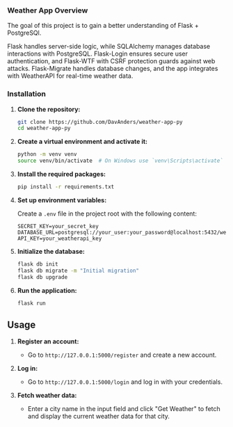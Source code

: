 ### Weather App Overview

The goal of this project is to gain a better understanding of Flask + PostgreSQl.

Flask handles server-side logic, while SQLAlchemy manages database interactions with PostgreSQL. Flask-Login ensures secure user authentication, and Flask-WTF with CSRF protection guards against web attacks. Flask-Migrate handles database changes, and the app integrates with WeatherAPI for real-time weather data.

### Installation

1. **Clone the repository:**

   ```sh
   git clone https://github.com/DavAnders/weather-app-py
   cd weather-app-py
   ```

2. **Create a virtual environment and activate it:**

   ```sh
   python -m venv venv
   source venv/bin/activate  # On Windows use `venv\Scripts\activate`
   ```

3. **Install the required packages:**

   ```sh
   pip install -r requirements.txt
   ```

4. **Set up environment variables:**

   Create a `.env` file in the project root with the following content:

   ```plaintext
   SECRET_KEY=your_secret_key
   DATABASE_URL=postgresql://your_user:your_password@localhost:5432/weather_db
   API_KEY=your_weatherapi_key
   ```

5. **Initialize the database:**

   ```sh
   flask db init
   flask db migrate -m "Initial migration"
   flask db upgrade
   ```

6. **Run the application:**

   ```sh
   flask run
   ```

## Usage

1. **Register an account:**

   - Go to `http://127.0.0.1:5000/register` and create a new account.

2. **Log in:**

   - Go to `http://127.0.0.1:5000/login` and log in with your credentials.

3. **Fetch weather data:**
   - Enter a city name in the input field and click "Get Weather" to fetch and display the current weather data for that city.
